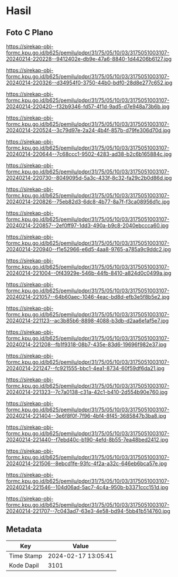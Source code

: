 # Hasil

## Foto C Plano

https://sirekap-obj-formc.kpu.go.id/b625/pemilu/pdpr/31/75/05/10/03/3175051003107-20240214-220228--9412402e-db9e-47a6-8840-1d44206b6127.jpg

https://sirekap-obj-formc.kpu.go.id/b625/pemilu/pdpr/31/75/05/10/03/3175051003107-20240214-220326--d34954f0-3750-44b0-bdf0-28d8e277c652.jpg

https://sirekap-obj-formc.kpu.go.id/b625/pemilu/pdpr/31/75/05/10/03/3175051003107-20240214-220420--f32b9346-fd57-4f1d-9ad5-d7e948a73b6b.jpg

https://sirekap-obj-formc.kpu.go.id/b625/pemilu/pdpr/31/75/05/10/03/3175051003107-20240214-220524--3c79d97e-2a24-4b4f-857b-d79fe306d70d.jpg

https://sirekap-obj-formc.kpu.go.id/b625/pemilu/pdpr/31/75/05/10/03/3175051003107-20240214-220644--7c68ccc1-9502-4283-ad38-b2c6b165884c.jpg

https://sirekap-obj-formc.kpu.go.id/b625/pemilu/pdpr/31/75/05/10/03/3175051003107-20240214-220730--8049095d-5a3c-433f-8c32-fa29c2b0d86d.jpg

https://sirekap-obj-formc.kpu.go.id/b625/pemilu/pdpr/31/75/05/10/03/3175051003107-20240214-220826--75eb82d3-6dc8-4b77-8a7f-f3ca08956d1c.jpg

https://sirekap-obj-formc.kpu.go.id/b625/pemilu/pdpr/31/75/05/10/03/3175051003107-20240214-220857--2ef0ff97-1dd3-490a-b9c8-2040ebccca60.jpg

https://sirekap-obj-formc.kpu.go.id/b625/pemilu/pdpr/31/75/05/10/03/3175051003107-20240214-220940--f1e52966-e6d5-4aa8-9765-a785a9c9ddc2.jpg

https://sirekap-obj-formc.kpu.go.id/b625/pemilu/pdpr/31/75/05/10/03/3175051003107-20240214-221004--0f43929e-546b-44fb-8410-a824d0c0499a.jpg

https://sirekap-obj-formc.kpu.go.id/b625/pemilu/pdpr/31/75/05/10/03/3175051003107-20240214-221057--64b60aec-1046-4eac-bd8d-efb3e5f8b5e2.jpg

https://sirekap-obj-formc.kpu.go.id/b625/pemilu/pdpr/31/75/05/10/03/3175051003107-20240214-221123--ac3b85b6-8898-4088-b3db-d2aa6e1af5e7.jpg

https://sirekap-obj-formc.kpu.go.id/b625/pemilu/pdpr/31/75/05/10/03/3175051003107-20240214-221208--fb1f9318-08b7-435e-83d6-19696f982e37.jpg

https://sirekap-obj-formc.kpu.go.id/b625/pemilu/pdpr/31/75/05/10/03/3175051003107-20240214-221247--fc921555-bbc1-4ea1-8734-60f59df6da21.jpg

https://sirekap-obj-formc.kpu.go.id/b625/pemilu/pdpr/31/75/05/10/03/3175051003107-20240214-221323--7c7a0138-c31a-42c1-b410-2d554b90e760.jpg

https://sirekap-obj-formc.kpu.go.id/b625/pemilu/pdpr/31/75/05/10/03/3175051003107-20240214-221404--3e6f8f0f-7f96-4bf4-8f45-3685847b3ba8.jpg

https://sirekap-obj-formc.kpu.go.id/b625/pemilu/pdpr/31/75/05/10/03/3175051003107-20240214-221440--f7ebd40c-b190-4efd-8b55-7ea48bed2412.jpg

https://sirekap-obj-formc.kpu.go.id/b625/pemilu/pdpr/31/75/05/10/03/3175051003107-20240214-221506--8ebcd1fe-93fc-4f2a-a32c-646eb6bca57e.jpg

https://sirekap-obj-formc.kpu.go.id/b625/pemilu/pdpr/31/75/05/10/03/3175051003107-20240214-221546--104d06ad-5ac7-4c4a-950b-b3371ccc151d.jpg

https://sirekap-obj-formc.kpu.go.id/b625/pemilu/pdpr/31/75/05/10/03/3175051003107-20240214-221707--7c043ad7-63e3-4e58-bd94-5bb41b514760.jpg


## Metadata

| Key        | Value               |
| ---------- | ------------------- |
| Time Stamp | 2024-02-17 13:05:41 |
| Kode Dapil | 3101                |




